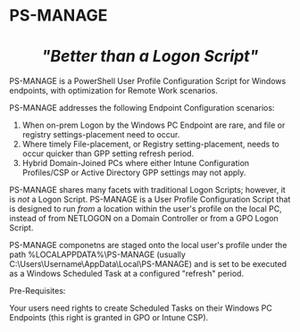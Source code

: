 # PS-MANAGE

<center>

# _"Better than a Logon Script"_

</center>

PS-MANAGE is a PowerShell User Profile Configuration Script for Windows endpoints, with optimization for Remote Work scenarios.

PS-MANAGE addresses the following Endpoint Configuration scenarios:

1. When on-prem Logon by the Windows PC Endpoint are rare, and file or registry settings-placement need to occur.
2. Where timely File-placement, or Registry setting-placement, needs to occur quicker than GPP setting refresh period.
3. Hybrid Domain-Joined PCs where either Intune Configuration Profiles/CSP or Active Directory GPP settings may not apply.

PS-MANAGE shares many facets with traditional Logon Scripts; however, it is _not_ a Logon Script. PS-MANAGE is a User Profile Configuration Script that is designed to run _from_ a location within the user's profile on the local PC, instead of from NETLOGON on a Domain Controller or from a GPO Logon Script.

PS-MANAGE componetns are staged onto the local user's profile under the path %LOCALAPPDATA%\PS-MANAGE (usually C:\Users\Username\AppData\Local\PS-MANAGE) and is set to be executed as a Windows Scheduled Task at a configured "refresh" period.

Pre-Requisites:

Your users need rights to create Scheduled Tasks on their Windows PC Endpoints (this right is granted in GPO or Intune CSP).
